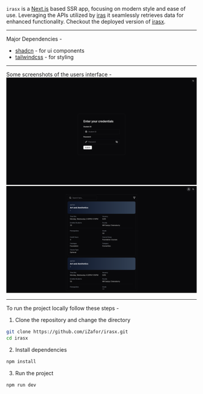 `irasx` is a [Next.js](https://nextjs.org/) based SSR app, focusing on modern style and ease of use.
Leveraging the APIs utilized by [iras](http://www.irasv1.iub.edu.bd/#/) it seamlessly retrieves data for enhanced functionality. Checkout the deployed version of [irasx](https://irasx.vercel.app/).

<hr>

Major Dependencies -

-   [shadcn](https://ui.shadcn.com/) - for ui components
-   [tailwindcss](https://tailwindcss.com/) - for styling

<hr>

Some screenshots of the users interface -
<img src="./public/login.png"/>
<img src="./public/all-offered-courses.png"/>

<hr>

To run the project locally follow these steps -
1. Clone the repository and change the directory
```bash
git clone https://github.com/iZafor/irasx.git
cd irasx
```
2. Install dependencies
```bash
npm install
```
3. Run the project
```
npm run dev
```
